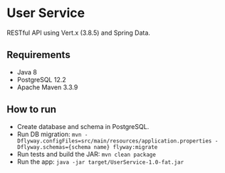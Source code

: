# User Service

RESTful API using Vert.x (3.8.5) and Spring Data.

## Requirements

- Java 8
- PostgreSQL 12.2
- Apache Maven 3.3.9

## How to run

- Create database and schema in PostgreSQL.
- Run DB migration: `mvn -Dflyway.configFiles=src/main/resources/application.properties -Dflyway.schemas={schema name} flyway:migrate`
- Run tests and build the JAR: `mvn clean package`
- Run the app: `java -jar target/UserService-1.0-fat.jar`
